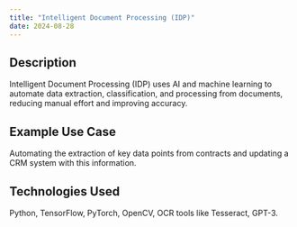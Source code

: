 ```yaml
---
title: "Intelligent Document Processing (IDP)"
date: 2024-08-28
---
```


## Description
Intelligent Document Processing (IDP) uses AI and machine learning to automate data extraction, classification, and processing from documents, reducing manual effort and improving accuracy.

## Example Use Case
Automating the extraction of key data points from contracts and updating a CRM system with this information.

## Technologies Used
Python, TensorFlow, PyTorch, OpenCV, OCR tools like Tesseract, GPT-3.

<!-- ## Pricing, Time Frame, and Revisions

| Service                        | Pricing                  | Time Frame | Revisions                                      |
|--------------------------------|--------------------------|------------|-------------------------------------------------|
| Document Processing Workflow   | $500 - $1000 per setup   | 2-4 weeks  | Up to 3 revisions for data extraction accuracy  | -->
